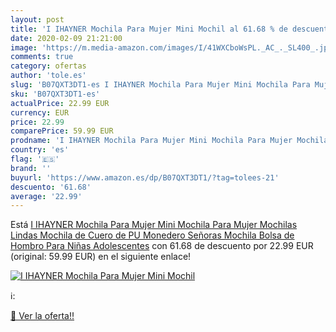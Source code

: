 ```yaml
---
layout: post
title: 'I IHAYNER Mochila Para Mujer Mini Mochil al 61.68 % de descuento'
date: 2020-02-09 21:21:00
image: 'https://m.media-amazon.com/images/I/41WXCboWsPL._AC_._SL400_.jpg'
comments: true
category: ofertas
author: 'tole.es'
slug: 'B07QXT3DT1-es I IHAYNER Mochila Para Mujer Mini Mochila Para Mujer...'
sku: 'B07QXT3DT1-es'
actualPrice: 22.99 EUR
currency: EUR
price: 22.99
comparePrice: 59.99 EUR
prodname: 'I IHAYNER Mochila Para Mujer Mini Mochila Para Mujer Mochilas Lindas Mochila de Cuero de PU Monedero Señoras Mochila Bolsa de Hombro Para Niñas Adolescentes'
country: 'es'
flag: '🇪🇸'
brand: ''
buyurl: 'https://www.amazon.es/dp/B07QXT3DT1/?tag=tolees-21'
descuento: '61.68'
average: '22.99'
---
```


Está [I IHAYNER Mochila Para Mujer Mini Mochila Para Mujer Mochilas Lindas Mochila de Cuero de PU Monedero Señoras Mochila Bolsa de Hombro Para Niñas Adolescentes](https://www.amazon.es/dp/B07QXT3DT1/?tag=tolees-21) con 61.68 de descuento por 22.99 EUR (original: 59.99 EUR) en el siguiente enlace!

[![I IHAYNER Mochila Para Mujer Mini Mochil](https://m.media-amazon.com/images/I/41WXCboWsPL._AC_._SL400_.jpg)](https://www.amazon.es/dp/B07QXT3DT1/?tag=tolees-21)

ℹ️:


[🛒 Ver la oferta!!](https://www.amazon.es/dp/B07QXT3DT1/?tag=tolees-21)
